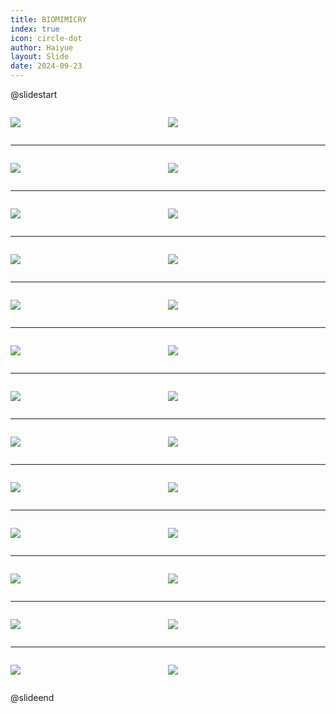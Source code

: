 ```yaml
---
title: BIOMIMICRY
index: true
icon: circle-dot
author: Haiyue
layout: Slide
date: 2024-09-23
---
```

 
@slidestart

<div style="display:flex">
<div style="flex:1">

![](/reading/english/Level-Z/BIOMIMICRY/001.webp)
</div>
<div style="flex:1">

![](/reading/english/Level-Z/BIOMIMICRY/002.webp)
</div>
</div>

---

<div style="display:flex">
<div style="flex:1">

![](/reading/english/Level-Z/BIOMIMICRY/003.webp)
</div>
<div style="flex:1">

![](/reading/english/Level-Z/BIOMIMICRY/004.webp)
</div>
</div>

---

<div style="display:flex">
<div style="flex:1">

![](/reading/english/Level-Z/BIOMIMICRY/005.webp)
</div>
<div style="flex:1">

![](/reading/english/Level-Z/BIOMIMICRY/006.webp)
</div>
</div>

---

<div style="display:flex">
<div style="flex:1">

![](/reading/english/Level-Z/BIOMIMICRY/007.webp)
</div>
<div style="flex:1">

![](/reading/english/Level-Z/BIOMIMICRY/008.webp)
</div>
</div>

---

<div style="display:flex">
<div style="flex:1">

![](/reading/english/Level-Z/BIOMIMICRY/009.webp)
</div>
<div style="flex:1">

![](/reading/english/Level-Z/BIOMIMICRY/010.webp)
</div>
</div>

---

<div style="display:flex">
<div style="flex:1">

![](/reading/english/Level-Z/BIOMIMICRY/011.webp)
</div>
<div style="flex:1">

![](/reading/english/Level-Z/BIOMIMICRY/012.webp)
</div>
</div>

---

<div style="display:flex">
<div style="flex:1">

![](/reading/english/Level-Z/BIOMIMICRY/013.webp)
</div>
<div style="flex:1">

![](/reading/english/Level-Z/BIOMIMICRY/014.webp)
</div>
</div>

---

<div style="display:flex">
<div style="flex:1">

![](/reading/english/Level-Z/BIOMIMICRY/015.webp)
</div>
<div style="flex:1">

![](/reading/english/Level-Z/BIOMIMICRY/016.webp)
</div>
</div>

---

<div style="display:flex">
<div style="flex:1">

![](/reading/english/Level-Z/BIOMIMICRY/017.webp)
</div>
<div style="flex:1">

![](/reading/english/Level-Z/BIOMIMICRY/018.webp)
</div>
</div>

---

<div style="display:flex">
<div style="flex:1">

![](/reading/english/Level-Z/BIOMIMICRY/019.webp)
</div>
<div style="flex:1">

![](/reading/english/Level-Z/BIOMIMICRY/020.webp)
</div>
</div>

---

<div style="display:flex">
<div style="flex:1">

![](/reading/english/Level-Z/BIOMIMICRY/021.webp)
</div>
<div style="flex:1">

![](/reading/english/Level-Z/BIOMIMICRY/022.webp)
</div>
</div>

---

<div style="display:flex">
<div style="flex:1">

![](/reading/english/Level-Z/BIOMIMICRY/023.webp)
</div>
<div style="flex:1">

![](/reading/english/Level-Z/BIOMIMICRY/024.webp)
</div>
</div>

---

<div style="display:flex">
<div style="flex:1">

![](/reading/english/Level-Z/BIOMIMICRY/025.webp)
</div>
<div style="flex:1">

![](/reading/english/Level-Z/BIOMIMICRY/026.webp)
</div>
</div>

@slideend
